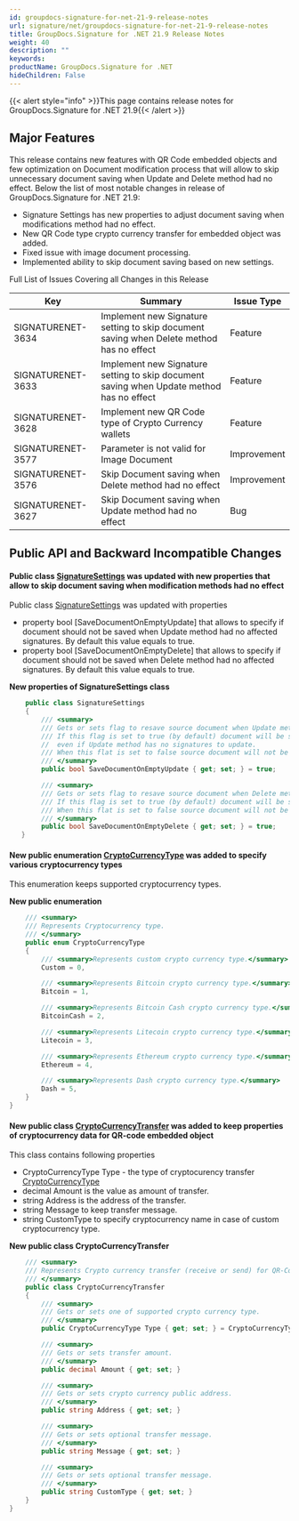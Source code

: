 ```yaml
---
id: groupdocs-signature-for-net-21-9-release-notes
url: signature/net/groupdocs-signature-for-net-21-9-release-notes
title: GroupDocs.Signature for .NET 21.9 Release Notes
weight: 40
description: ""
keywords: 
productName: GroupDocs.Signature for .NET
hideChildren: False
---
```

{{< alert style="info" >}}This page contains release notes for GroupDocs.Signature for .NET 21.9{{< /alert >}}

## Major Features

This release contains new features with QR Code embedded objects and few optimization on Document modification process that will allow to skip unnecessary document saving when Update and Delete method had no effect.
Below the list of most notable changes in release of GroupDocs.Signature for .NET 21.9:

* Signature Settings has new properties to adjust document saving when modifications method had no effect.
* New QR Code type crypto currency transfer for embedded object was added.
* Fixed issue with image document processing.
* Implemented ability to skip document saving based on new settings.

Full List of Issues Covering all Changes in this Release

| Key | Summary | Issue Type |
| --- | --- | --- |
| SIGNATURENET-3634 | Implement new Signature setting to skip document saving when Delete method has no effect  | Feature |
| SIGNATURENET-3633 | Implement new Signature setting to skip document saving when Update method has no effect  | Feature |
| SIGNATURENET-3628 | Implement new QR Code type of Crypto Currency wallets  | Feature |
| SIGNATURENET-3577 | Parameter is not valid for Image Document | Improvement |
| SIGNATURENET-3576 | Skip Document saving when Delete method had no effect  | Improvement |
| SIGNATURENET-3627 | Skip Document saving when Update method had no effect  | Bug |

## Public API and Backward Incompatible Changes

#### Public class [SignatureSettings](https://reference.groupdocs.com/signature/net/groupdocs.signature/signaturesettings) was updated with new properties that allow to skip document saving when modification methods had no effect

Public class [SignatureSettings](https://reference.groupdocs.com/signature/net/groupdocs.signature/signaturesettings) was updated with properties

* property bool [SaveDocumentOnEmptyUpdate] that allows to specify if document should not be saved when Update method had no affected signatures. By default this value equals to true.
* property bool [SaveDocumentOnEmptyDelete] that allows to specify if document should not be saved when Delete method had no affected signatures. By default this value equals to true.

**New properties of SignatureSettings class**

```csharp
    public class SignatureSettings
    {
        /// <summary>
        /// Gets or sets flag to resave source document when Update method has no signatures to update.
        /// If this flag is set to true (by default) document will be saving with corresponding history process log (date and operation type) 
        //  even if Update method has no signatures to update.
        /// When this flat is set to false source document will not be modified at all.
        /// </summary>
        public bool SaveDocumentOnEmptyUpdate { get; set; } = true;

        /// <summary>
        /// Gets or sets flag to resave source document when Delete method has no affected signatures to remove.
        /// If this flag is set to true (by default) document will be saving with corresponding history process log (date and operation type) even if Delete method has no signatures to remove.
        /// When this flat is set to false source document will not be modified at all.
        /// </summary>
        public bool SaveDocumentOnEmptyDelete { get; set; } = true;
   }
```

#### New public enumeration [CryptoCurrencyType](https://reference.groupdocs.com/signature/net/groupdocs.signature.domain.extensions/cryptocurrencytype) was added to specify various cryptocurrency types

This enumeration keeps supported cryptocurrency types.

**New public enumeration**

```csharp
    /// <summary>
    /// Represents Cryptocurrency type.
    /// </summary>
    public enum CryptoCurrencyType
    {
        /// <summary>Represents custom crypto currency type.</summary>
        Custom = 0,

        /// <summary>Represents Bitcoin crypto currency type.</summary>
        Bitcoin = 1,

        /// <summary>Represents Bitcoin Cash crypto currency type.</summary>
        BitcoinCash = 2,

        /// <summary>Represents Litecoin crypto currency type.</summary>
        Litecoin = 3,

        /// <summary>Represents Ethereum crypto currency type.</summary>
        Ethereum = 4,

        /// <summary>Represents Dash crypto currency type.</summary>
        Dash = 5,
    }
}
```

#### New public class [CryptoCurrencyTransfer](https://reference.groupdocs.com/signature/net/groupdocs.signature.domain.extensions/cryptocurrencytransfer/) was added to keep properties of cryptocurrency data for QR-code embedded object

This class contains following properties

* CryptoCurrencyType Type - the type of cryptocurency transfer [CryptoCurrencyType](https://reference.groupdocs.com/signature/net/groupdocs.signature.domain.extensions/cryptocurrencytype)
* decimal Amount is the value as amount of transfer.
* string Address is the address of the transfer.
* string Message to keep transfer message.
* string CustomType to specify cryptocurrency name in case of custom cryptocurrency type.

**New public class CryptoCurrencyTransfer**

```csharp
    /// <summary>
    /// Represents Crypto currency transfer (receive or send) for QR-Code.
    /// </summary>
    public class CryptoCurrencyTransfer
    {
        /// <summary>
        /// Gets or sets one of supported crypto currency type.
        /// </summary>
        public CryptoCurrencyType Type { get; set; } = CryptoCurrencyType.Bitcoin;

        /// <summary>
        /// Gets or sets transfer amount.
        /// </summary>
        public decimal Amount { get; set; }

        /// <summary>
        /// Gets or sets crypto currency public address.
        /// </summary>
        public string Address { get; set; }

        /// <summary>
        /// Gets or sets optional transfer message.
        /// </summary>
        public string Message { get; set; }

        /// <summary>
        /// Gets or sets optional transfer message.
        /// </summary>
        public string CustomType { get; set; }
    }
}
```

